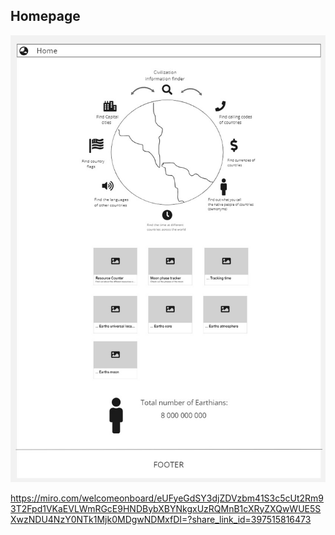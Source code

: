 ## Homepage
![Homepage](Plan/Page%20Images//HomePage.jpg)

https://miro.com/welcomeonboard/eUFyeGdSY3djZDVzbm41S3c5cUt2Rm93T2Fpd1VKaEVLWmRGcE9HNDBybXBYNkgxUzRQMnB1cXRyZXQwWUE5SXwzNDU4NzY0NTk1Mjk0MDgwNDMxfDI=?share_link_id=397515816473